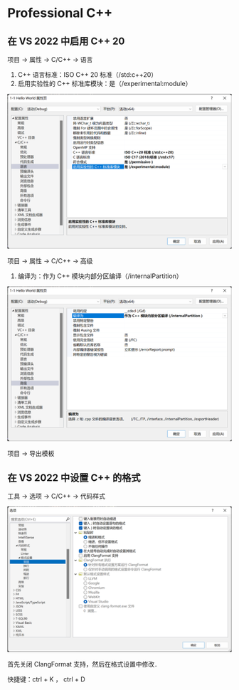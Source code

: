 # Professional C++

## 在 VS 2022 中启用 C++ 20

项目 -> 属性 -> C/C++ -> 语言

1. C++ 语言标准：ISO C++ 20 标准（/std:c++20）
2. 启用实验性的 C++ 标准库模块：是（/experimental:module）

![图 2](.media/918d591377858d76c472c25359bf4a93951e9b28de6c734f064ac1d99b4da98a.png)

项目 -> 属性 -> C/C++ -> 高级

1. 编译为：作为 C++ 模块内部分区编译（/internalPartition）

![图 1](.media/c1cce3271bda193a7341bc80157dce4b9e7af1682d7b51f4f64cd69839256488.png)

项目 -> 导出模板

## 在 VS 2022 中设置 C++ 的格式

工具 -> 选项 -> C/C++ -> 代码样式

![图 1](.media/35e41677dc49ed4053f4fe752b8f8a435b0eb0f89a9fe3997cb99b63f5a82f11.png)

首先关闭 ClangFormat 支持，然后在格式设置中修改．

快捷键：ctrl + K ， ctrl + D
